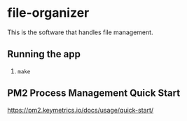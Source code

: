 # file-organizer

This is the software that handles file management.

## Running the app

1. `make`

## PM2 Process Management Quick Start

https://pm2.keymetrics.io/docs/usage/quick-start/
